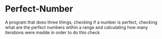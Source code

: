 # Perfect-Number
A program that does three things, checking if a number is perfect, checking what are the perfect numbers within a range and calculating how many iterations were madde in order to do this check
